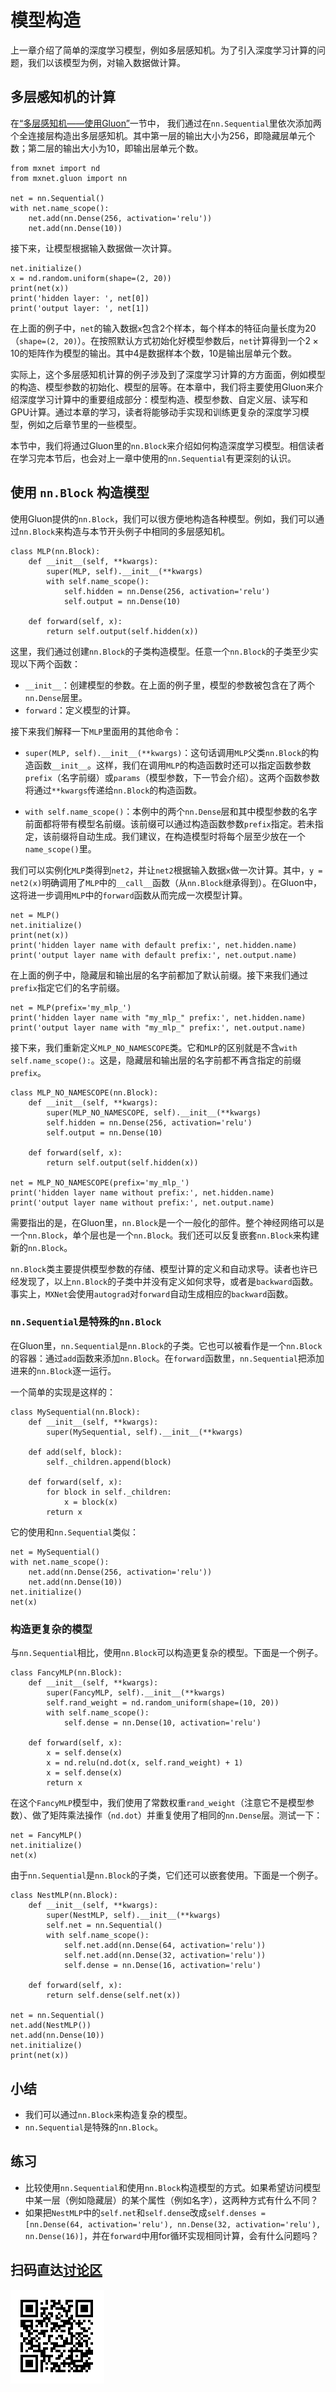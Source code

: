 # 模型构造

上一章介绍了简单的深度学习模型，例如多层感知机。为了引入深度学习计算的问题，我们以该模型为例，对输入数据做计算。

## 多层感知机的计算

在[“多层感知机——使用Gluon”](../chapter_supervised-learning/mlp-gluon.md)一节中，
我们通过在`nn.Sequential`里依次添加两个全连接层构造出多层感知机。其中第一层的输出大小为256，即隐藏层单元个数；第二层的输出大小为10，即输出层单元个数。

```{.python .input  n=1}
from mxnet import nd
from mxnet.gluon import nn

net = nn.Sequential()
with net.name_scope():
    net.add(nn.Dense(256, activation='relu'))
    net.add(nn.Dense(10))
```

接下来，让模型根据输入数据做一次计算。

```{.python .input  n=2}
net.initialize()
x = nd.random.uniform(shape=(2, 20))
print(net(x))
print('hidden layer: ', net[0])
print('output layer: ', net[1])
```

在上面的例子中，`net`的输入数据`x`包含2个样本，每个样本的特征向量长度为20（`shape=(2, 20)`）。在按照默认方式初始化好模型参数后，`net`计算得到一个$2 \times 10$的矩阵作为模型的输出。其中4是数据样本个数，10是输出层单元个数。

实际上，这个多层感知机计算的例子涉及到了深度学习计算的方方面面，例如模型的构造、模型参数的初始化、模型的层等。在本章中，我们将主要使用Gluon来介绍深度学习计算中的重要组成部分：模型构造、模型参数、自定义层、读写和GPU计算。通过本章的学习，读者将能够动手实现和训练更复杂的深度学习模型，例如之后章节里的一些模型。

本节中，我们将通过Gluon里的`nn.Block`来介绍如何构造深度学习模型。相信读者在学习完本节后，也会对上一章中使用的`nn.Sequential`有更深刻的认识。

## 使用 `nn.Block` 构造模型

使用Gluon提供的`nn.Block`，我们可以很方便地构造各种模型。例如，我们可以通过`nn.Block`来构造与本节开头例子中相同的多层感知机。

```{.python .input  n=3}
class MLP(nn.Block):
    def __init__(self, **kwargs):
        super(MLP, self).__init__(**kwargs)
        with self.name_scope():
            self.hidden = nn.Dense(256, activation='relu')
            self.output = nn.Dense(10)

    def forward(self, x):
        return self.output(self.hidden(x))
```

这里，我们通过创建`nn.Block`的子类构造模型。任意一个`nn.Block`的子类至少实现以下两个函数：

* `__init__`：创建模型的参数。在上面的例子里，模型的参数被包含在了两个`nn.Dense`层里。
* `forward`：定义模型的计算。

接下来我们解释一下`MLP`里面用的其他命令：

* `super(MLP, self).__init__(**kwargs)`：这句话调用`MLP`父类`nn.Block`的构造函数`__init__`。这样，我们在调用`MLP`的构造函数时还可以指定函数参数`prefix`（名字前缀）或`params`（模型参数，下一节会介绍）。这两个函数参数将通过`**kwargs`传递给`nn.Block`的构造函数。

* `with self.name_scope()`：本例中的两个`nn.Dense`层和其中模型参数的名字前面都将带有模型名前缀。该前缀可以通过构造函数参数`prefix`指定。若未指定，该前缀将自动生成。我们建议，在构造模型时将每个层至少放在一个`name_scope()`里。

我们可以实例化`MLP`类得到`net2`，并让`net2`根据输入数据`x`做一次计算。其中，`y = net2(x)`明确调用了`MLP`中的`__call__`函数（从`nn.Block`继承得到）。在Gluon中，这将进一步调用`MLP`中的`forward`函数从而完成一次模型计算。

```{.python .input  n=12}
net = MLP()
net.initialize()
print(net(x))
print('hidden layer name with default prefix:', net.hidden.name)
print('output layer name with default prefix:', net.output.name)
```

在上面的例子中，隐藏层和输出层的名字前都加了默认前缀。接下来我们通过`prefix`指定它们的名字前缀。

```{.python .input  n=5}
net = MLP(prefix='my_mlp_')
print('hidden layer name with "my_mlp_" prefix:', net.hidden.name)
print('output layer name with "my_mlp_" prefix:', net.output.name)
```

接下来，我们重新定义`MLP_NO_NAMESCOPE`类。它和`MLP`的区别就是不含`with self.name_scope():`。这是，隐藏层和输出层的名字前都不再含指定的前缀`prefix`。

```{.python .input  n=6}
class MLP_NO_NAMESCOPE(nn.Block):
    def __init__(self, **kwargs):
        super(MLP_NO_NAMESCOPE, self).__init__(**kwargs)
        self.hidden = nn.Dense(256, activation='relu')
        self.output = nn.Dense(10)

    def forward(self, x):
        return self.output(self.hidden(x))

net = MLP_NO_NAMESCOPE(prefix='my_mlp_')
print('hidden layer name without prefix:', net.hidden.name)
print('output layer name without prefix:', net.output.name)
```

需要指出的是，在Gluon里，`nn.Block`是一个一般化的部件。整个神经网络可以是一个`nn.Block`，单个层也是一个`nn.Block`。我们还可以反复嵌套`nn.Block`来构建新的`nn.Block`。

`nn.Block`类主要提供模型参数的存储、模型计算的定义和自动求导。读者也许已经发现了，以上`nn.Block`的子类中并没有定义如何求导，或者是`backward`函数。事实上，`MXNet`会使用`autograd`对`forward`自动生成相应的`backward`函数。


### `nn.Sequential`是特殊的`nn.Block`

在Gluon里，`nn.Sequential`是`nn.Block`的子类。它也可以被看作是一个`nn.Block`的容器：通过`add`函数来添加`nn.Block`。在`forward`函数里，`nn.Sequential`把添加进来的`nn.Block`逐一运行。

一个简单的实现是这样的：

```{.python .input  n=17}
class MySequential(nn.Block):
    def __init__(self, **kwargs):
        super(MySequential, self).__init__(**kwargs)

    def add(self, block):
        self._children.append(block)

    def forward(self, x):
        for block in self._children:
            x = block(x)
        return x
```

它的使用和`nn.Sequential`类似：

```{.python .input  n=18}
net = MySequential()
with net.name_scope():
    net.add(nn.Dense(256, activation='relu'))
    net.add(nn.Dense(10))
net.initialize()
net(x)
```

### 构造更复杂的模型

与`nn.Sequential`相比，使用`nn.Block`可以构造更复杂的模型。下面是一个例子。

```{.python .input  n=9}
class FancyMLP(nn.Block):
    def __init__(self, **kwargs):
        super(FancyMLP, self).__init__(**kwargs)
        self.rand_weight = nd.random_uniform(shape=(10, 20))
        with self.name_scope():
            self.dense = nn.Dense(10, activation='relu')

    def forward(self, x):
        x = self.dense(x)
        x = nd.relu(nd.dot(x, self.rand_weight) + 1)
        x = self.dense(x)
        return x
```

在这个`FancyMLP`模型中，我们使用了常数权重`rand_weight`（注意它不是模型参数）、做了矩阵乘法操作（`nd.dot`）并重复使用了相同的`nn.Dense`层。测试一下：

```{.python .input  n=10}
net = FancyMLP()
net.initialize()
net(x)
```

由于`nn.Sequential`是`nn.Block`的子类，它们还可以嵌套使用。下面是一个例子。

```{.python .input  n=11}
class NestMLP(nn.Block):
    def __init__(self, **kwargs):
        super(NestMLP, self).__init__(**kwargs)
        self.net = nn.Sequential()
        with self.name_scope():
            self.net.add(nn.Dense(64, activation='relu'))
            self.net.add(nn.Dense(32, activation='relu'))
            self.dense = nn.Dense(16, activation='relu')

    def forward(self, x):
        return self.dense(self.net(x))

net = nn.Sequential()
net.add(NestMLP())
net.add(nn.Dense(10))
net.initialize()
print(net(x))
```

## 小结

* 我们可以通过`nn.Block`来构造复杂的模型。
* `nn.Sequential`是特殊的`nn.Block`。


## 练习

* 比较使用`nn.Sequential`和使用`nn.Block`构造模型的方式。如果希望访问模型中某一层（例如隐藏层）的某个属性（例如名字），这两种方式有什么不同？
* 如果把`NestMLP`中的`self.net`和`self.dense`改成`self.denses = [nn.Dense(64, activation='relu'), nn.Dense(32, activation='relu'), nn.Dense(16)]`，并在`forward`中用for循环实现相同计算，会有什么问题吗？


## 扫码直达[讨论区](https://discuss.gluon.ai/t/topic/986)


![](../img/qr_block.svg)

